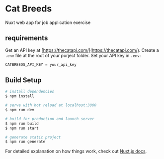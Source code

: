 # Cat Breeds

Nuxt web app for job application exercise

## requirements

Get an API key at [https://thecatapi.com/](https://thecatapi.com/).
Create a `.env` file at the root of your porject folder.
Set your API key in `.env`:

```js
CATBREEDS_API_KEY = your_api_key
```

## Build Setup

```bash
# install dependencies
$ npm install

# serve with hot reload at localhost:3000
$ npm run dev

# build for production and launch server
$ npm run build
$ npm run start

# generate static project
$ npm run generate
```

For detailed explanation on how things work, check out [Nuxt.js docs](https://nuxtjs.org).
